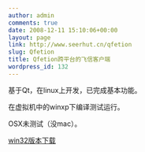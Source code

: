 ```yaml
---
author: admin
comments: true
date: 2008-12-11 15:10:06+00:00
layout: page
link: http://www.seerhut.cn/qfetion
slug: Qfetion
title: Qfetion跨平台的飞信客户端
wordpress_id: 132
---
```


基于Qt，在linux上开发，已完成基本功能。

在虚拟机中的winxp下编译测试运行。

OSX未测试（没mac）。

[win32版本下载](http://blog.seerhut.cn/wp-content/uploads/2008/12/fetion-win32-mingw44.rar)
